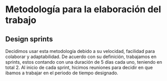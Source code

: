# Metodología para la elaboración del trabajo
## Design sprints
Decidimos usar esta metodología debido a su velocidad, facilidad para colaborar y adaptabilidad. De acuerdo con su definición, trabajamos en sprints, estos contando con una duración de 5 días cada uno, teniendo en total 2. Al inicio de cada sprint, hicimos reuniones para decidir en que ibamos a trabajar en el periodo de tiempo designado.
